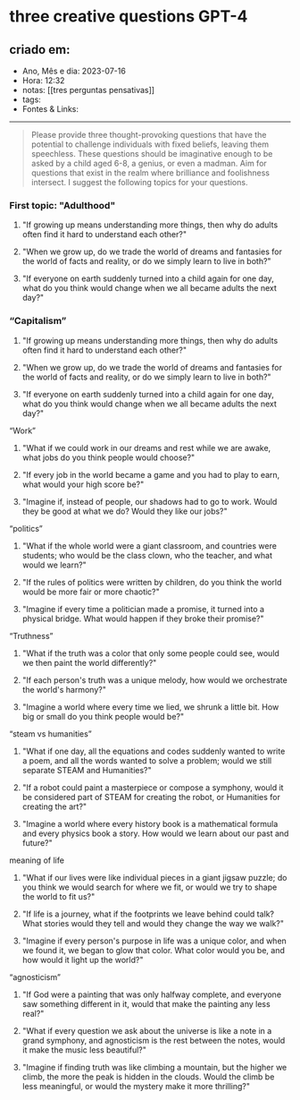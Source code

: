 # three creative questions GPT-4

## criado em: 
-  Ano, Mês e dia: 2023-07-16
- Hora: 12:32
- notas: [[tres perguntas pensativas]]
- tags: 
- Fontes & Links: 
---

> Please provide three thought-provoking questions that have the potential to challenge individuals with fixed beliefs, leaving them speechless. These questions should be imaginative enough to be asked by a child aged 6-8, a genius, or even a madman. Aim for questions that exist in the realm where brilliance and foolishness intersect. I suggest the following topics for your questions. 


### First topic: "Adulthood"

1. "If growing up means understanding more things, then why do adults often find it hard to understand each other?"

2. "When we grow up, do we trade the world of dreams and fantasies for the world of facts and reality, or do we simply learn to live in both?"

3. "If everyone on earth suddenly turned into a child again for one day, what do you think would change when we all became adults the next day?"

### “Capitalism”
1. "If growing up means understanding more things, then why do adults often find it hard to understand each other?"

2. "When we grow up, do we trade the world of dreams and fantasies for the world of facts and reality, or do we simply learn to live in both?"

3. "If everyone on earth suddenly turned into a child again for one day, what do you think would change when we all became adults the next day?"

“Work”

1. "What if we could work in our dreams and rest while we are awake, what jobs do you think people would choose?"

2. "If every job in the world became a game and you had to play to earn, what would your high score be?"

3. "Imagine if, instead of people, our shadows had to go to work. Would they be good at what we do? Would they like our jobs?"

“politics”

1. "What if the whole world were a giant classroom, and countries were students; who would be the class clown, who the teacher, and what would we learn?"

2. "If the rules of politics were written by children, do you think the world would be more fair or more chaotic?"

3. "Imagine if every time a politician made a promise, it turned into a physical bridge. What would happen if they broke their promise?"

“Truthness”

1. "What if the truth was a color that only some people could see, would we then paint the world differently?"

2. "If each person's truth was a unique melody, how would we orchestrate the world's harmony?"

3. "Imagine a world where every time we lied, we shrunk a little bit. How big or small do you think people would be?"

“steam vs humanities”

1. "What if one day, all the equations and codes suddenly wanted to write a poem, and all the words wanted to solve a problem; would we still separate STEAM and Humanities?"

2. "If a robot could paint a masterpiece or compose a symphony, would it be considered part of STEAM for creating the robot, or Humanities for creating the art?"

3. "Imagine a world where every history book is a mathematical formula and every physics book a story. How would we learn about our past and future?"

meaning of life

1. "What if our lives were like individual pieces in a giant jigsaw puzzle; do you think we would search for where we fit, or would we try to shape the world to fit us?"

2. "If life is a journey, what if the footprints we leave behind could talk? What stories would they tell and would they change the way we walk?"

3. "Imagine if every person's purpose in life was a unique color, and when we found it, we began to glow that color. What color would you be, and how would it light up the world?"


“agnosticism”

1. "If God were a painting that was only halfway complete, and everyone saw something different in it, would that make the painting any less real?"

2. "What if every question we ask about the universe is like a note in a grand symphony, and agnosticism is the rest between the notes, would it make the music less beautiful?"

3. "Imagine if finding truth was like climbing a mountain, but the higher we climb, the more the peak is hidden in the clouds. Would the climb be less meaningful, or would the mystery make it more thrilling?"
